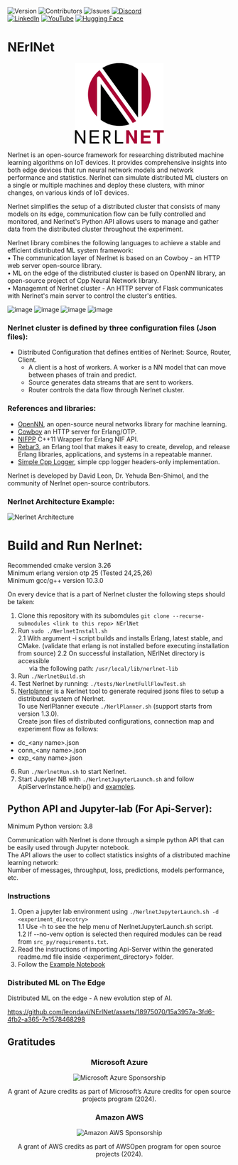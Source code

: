 ![Version](https://img.shields.io/github/v/release/leondavi/NErlNet)
![Contributors](https://img.shields.io/github/contributors/leondavi/NErlNet)
![Issues](https://img.shields.io/github/issues/leondavi/NErlNet)
[![Discord](https://shields.microej.com/discord/914616114204516393)](https://discord.gg/xwBTbzER)  
[![LinkedIn](https://img.shields.io/badge/Linkedin-%230077B5.svg?logo=linkedin&logoColor=white)](https://www.linkedin.com/company/nerlnet)
[![YouTube](https://img.shields.io/badge/YouTube-%23FF0000.svg?logo=YouTube&logoColor=white)](https://www.youtube.com/channel/UCnnWPPKiHioTBy7Zq5shrQw)
[![Hugging Face](https://img.shields.io/badge/Hugging%20Face-FFD21E?logo=huggingface&logoColor=000)](https://huggingface.co/Nerlnet)

# NErlNet

<p align="center">
  <img src="NerlnetLogo.png" width="200" title="NerlNet">
</p>

Nerlnet is an open-source framework for researching distributed machine learning algorithms on IoT devices. It provides comprehensive insights into both edge devices that run neural network models and network performance and statistics. Nerlnet can simulate distributed ML clusters on a single or multiple machines and deploy these clusters, with minor changes, on various kinds of IoT devices.  

Nerlnet simplifies the setup of a distributed cluster that consists of many models on its edge, communication flow can be fully controlled and monitored, and Nerlnet's Python API allows users to manage and gather data from the distributed cluster throughout the experiment.  

Nerlnet library combines the following languages to achieve a stable and efficient distributed ML system framework:  
• The communication layer of Nerlnet is based on an Cowboy - an HTTP web server open-source library.  
• ML on the edge of the distributed cluster is based on OpenNN library, an open-source project of Cpp Neural Network library.  
• Managemnt of Nerlnet cluster - An HTTP server of Flask communicates with Nerlnet's main server to control the cluster's entities.  

![image](https://user-images.githubusercontent.com/18975070/144730156-5bd03ad7-fc5f-45e9-8b4e-62d582af2200.png) 
![image](https://user-images.githubusercontent.com/18975070/144730182-c535b20a-a5f9-4d4f-8632-77d49732f17f.png) 
![image](https://user-images.githubusercontent.com/18975070/144730189-4bad4fba-e559-45a6-b163-d3e5d7d87e1f.png) 
![image](https://user-images.githubusercontent.com/18975070/144730205-5a665819-4be0-40aa-88e5-868ba99aab17.png)
 
### Nerlnet cluster is defined by three configuration files (Json files):
- Distributed Configuration that defines entities of Nerlnet: Source, Router, Client.
  - A client is a host of workers. A worker is a NN model that can move between phases of train and predict.
  - Source generates data streams that are sent to workers.
  - Router controls the data flow through Nerlnet cluster.

### References and libraries:
- [OpenNN](https://www.opennn.net/), an open-source neural networks library for machine learning.   
- [Cowboy](https://github.com/ninenines/cowboy) an HTTP server for Erlang/OTP.  
- [NIFPP](https://github.com/goertzenator/nifpp) C++11 Wrapper for Erlang NIF API.   
- [Rebar3](https://github.com/erlang/rebar3), an Erlang tool that makes it easy to create, develop, and release Erlang libraries, applications, and systems in a repeatable manner.
- [Simple Cpp Logger](https://github.com/nadrino/simple-cpp-logger), simple cpp logger headers-only implementation.

Nerlnet is developed by David Leon, Dr. Yehuda Ben-Shimol, and the community of Nerlnet open-source contributors.  

### Nerlnet Architecture Example:
![Nerlnet Architecture](https://user-images.githubusercontent.com/18975070/141692829-f0cdca7d-96d1-43b0-920a-5821a14242f7.jpg)

# Build and Run Nerlnet:
Recommended cmake version 3.26   
Minimum erlang version otp 25 (Tested 24,25,26)   
Minimum gcc/g++ version 10.3.0   

On every device that is a part of Nerlnet cluster the following steps should be taken:

1. Clone this repository with its subomdules ```git clone --recurse-submodules <link to this repo> NErlNet```  
2. Run ```sudo ./NerlnetInstall.sh```  
  2.1 With argument -i script builds and installs Erlang, latest stable, and CMake.
      (validate that erlang is not installed before executing installation from source)
  2.2 On successful installation, NErlNet directory is accessible  
      via the following path: ```/usr/local/lib/nerlnet-lib```
3. Run ```./NerlnetBuild.sh```
4. Test Nerlnet by running: ```./tests/NerlnetFullFlowTest.sh```
5. [Nerlplanner](https://github.com/leondavi/NErlNet/tree/master/src_py/nerlPlanner) is a Nerlnet tool to generate required jsons files to setup a distributed system of Nerlnet.  
To use NerlPlanner execute ```./NerlPlanner.sh``` (support starts from version 1.3.0).  
Create json files of distributed configurations, connection map and experiment flow as follows:  
- dc_\<any name\>.json  
- conn_\<any name\>.json  
- exp_\<any name\>.json       
6. Run ```./NerlnetRun.sh``` to start Nerlnet.
7. Start Jupyter NB with ```./NerlnetJupyterLaunch.sh``` and follow ApiServerInstance.help() and [examples](https://github.com/leondavi/NErlNet/tree/master/examples).

## Python API and Jupyter-lab (For Api-Server): 
Minimum Python version: 3.8  
  
Communication with Nerlnet is done through a simple python API that can be easily used through Jupyter notebook.       
The API allows the user to collect statistics insights of a distributed machine learning network:   
Number of messages, throughput, loss, predictions, models performance, etc.  

### Instructions
1. Open a jupyter lab environment using ```./NerlnetJupyterLaunch.sh -d <experiment_direcotry>```  
1.1    Use -h to see the help menu of NerlnetJupyterLaunch.sh script.  
1.2    If --no-venv option is selected then required modules can be read from ```src_py/requirements.txt```.  
3. Read the instructions of importing Api-Server within the generated readme.md file inside <experiment_directory> folder. 
4. Follow the [Example Notebook](https://github.com/leondavi/NErlNet/blob/master/examples/example_run.ipynb)

### Distributed ML on The Edge
Distributed ML on the edge - A new evolution step of AI.  

https://github.com/leondavi/NErlNet/assets/18975070/15a3957a-3fd6-4fb2-a365-7e1578468298  

## Gratitudes
<h3 align="center">Microsoft Azure</h1>
<p align="center"> <img src="https://github.com/leondavi/NErlNet/assets/18975070/d3255b30-ae3b-46fd-a87f-6c1ec7ae231b" width="50" title="Microsoft Azure Sponsorship"></p>  
<p align="center"> A grant of Azure credits as part of Microsoft’s Azure credits for open source projects program (2024).</p>  
<h3 align="center">Amazon AWS</h1>
<p align="center"> <img src="https://github.com/leondavi/NErlNet/assets/18975070/5fe285fd-43c9-4de8-a619-5ebaace33b29" width="50" title="Amazon AWS Sponsorship"></p>  

<p align="center"> A grant of AWS credits as part of AWSOpen program for open source projects (2024).</p>
